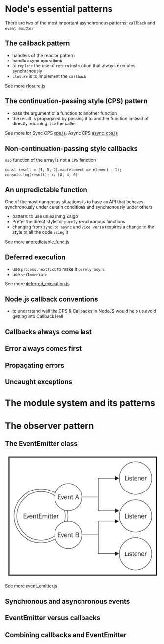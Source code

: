 # Node's essential patterns
There are two of the most important asynchronous patterns: `callback` and `event emitter`

## The callback pattern
- handlers of the reactor pattern
- handle async operations
- to `replace` the use of `return` instruction that always executes synchronously
- `closure` is to implement the `callback`

See more [closure.js](../../closure.js)

## The continuation-passing style (CPS) pattern
- pass the argument of a function to another function
- the result is propagated by passing it to another function instead of directly returning it to the caller

See more for Sync CPS [cps.js](../../cps.js), Async CPS [async_cps.js](../../async_cps.js)

## Non-continuation-passing style callbacks
`map` function of the array is not a `CPS` function
```
const result = [1, 5, 7].map(element => element - 1);
console.log(result); // [0, 4, 6]
```

## An unpredictable function
One of the most dangerous situations is to have an API that behaves synchronously under certain conditions and  synchronously under others

- pattern: to use unleashing Zalgo 
- Prefer the direct style for `purely` synchronous functions
- changing from `sync to async` and `vice versa` requires a change to the style of all the code `using` it

See more [unpredictable_func.js](../../unpredictable_func.js)

## Deferred execution
- use `process.nextTick` to make it `purely async`
- use `setImmediate`

See more [deferred_execution.js](../../deferred_execution.js)

## Node.js callback conventions
- to understand well the CPS & Callbacks in NodeJS would help us avoid getting into Callback Hell

## Callbacks always come last
## Error always comes first
## Propagating errors
## Uncaught exceptions

# The module system and its patterns

# The observer pattern

## The EventEmitter class

![Event Emitter](../../event_emitter.png)

See more [event_emitter.js](../../event_emitter.js)

## Synchronous and asynchronous events
## EventEmitter versus callbacks
## Combining callbacks and EventEmitter